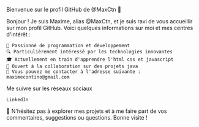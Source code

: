Bienvenue sur le profil GitHub de @MaxCtn 🚀

Bonjour ! Je suis Maxime, alias @MaxCtn, et je suis ravi de vous accueillir sur mon profil GitHub. Voici quelques informations sur moi et mes centres d'intérêt :

    🌟 Passionné de programmation et développement
    🔍 Particulièrement intéressé par les technologies innovantes
    🎓 Actuellement en train d'apprendre l'html css et javascript
    🤝 Ouvert à la collaboration sur des projets java
    📧 Vous pouvez me contacter à l'adresse suivante : maximecontino@gmail.com

Me suivre sur les réseaux sociaux

    LinkedIn

🔗 N'hésitez pas à explorer mes projets et à me faire part de vos commentaires, suggestions ou questions. Bonne visite !
<!--
@MaxCtn/MaxCtn est un dépôt ✨ spécial ✨ car son fichier `README.md` (ce fichier) apparaît sur le profil GitHub de l'utilisateur.
Cliquez sur le lien Aperçu pour voir les modifications apportées à ce fichier.
--->
